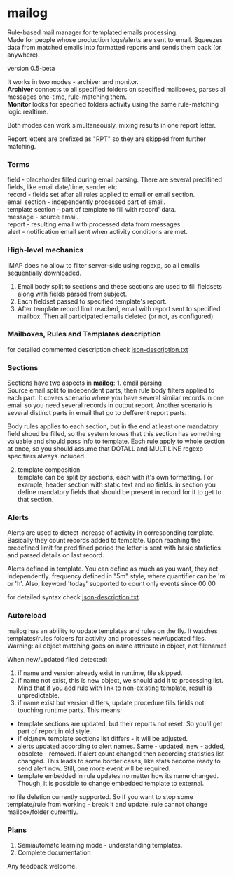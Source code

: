 # mailog
Rule-based mail manager for templated emails processing.<br>Made for people whose production logs/alerts are sent to email.
Squeezes data from matched emails into formatted reports and sends them back (or anywhere).

version 0.5-beta

It works in two modes - archiver and monitor.<br>
<b>Archiver</b> connects to all specified folders on specified mailboxes, parses all messages one-time, rule-matching them.<br>
<b>Monitor</b> looks for specified folders activity using the same rule-matching logic realtime.

Both modes can work simultaneously, mixing results in one report letter.

Report letters are prefixed as "RPT" so they are skipped from further matching.

<h3>Terms</h3>

field - placeholder filled during email parsing. There are several predifined fields, like email date/time, sender etc.<br>
record - fields set after all rules applied to email or email section.<br>
email section - independently processed part of email.<br>
template section - part of template to fill with record' data.<br>
message - source email.<br>
report - resulting email with processed data from messages.<br>
alert - notification email sent when activity conditions are met.


<h3>High-level mechanics</h3>
IMAP does no allow to filter server-side using regexp, so all emails sequentially downloaded.

1. Email body split to sections and these sections are used to fill fieldsets along with fields parsed from subject.<br>
2. Each fieldset passed to specified template's report.<br>
3. After template record limit reached, email with report sent to specified mailbox. Then all participated emails deleted (or not, as configured).<br>

<h3>Mailboxes, Rules and Templates description</h3>
for detailed commented description check <a href='json-description.txt'>json-description.txt</a>

<h3>Sections</h3>
Sections have two aspects in <b>mailog</b>:
 1. email parsing<br>
 Source email split to independent parts, then rule body filters applied to each part.
 It covers scenario where you have several similar records in one email so you need several records in output report.
 Another scenario is several distinct parts in email that go to defferent report parts.

 Body rules applies to each section, but in the end at least one mandatory field shoud be filled, so the system knows that this section has something valuable and should pass info to template.
 Each rule apply to whole section at once, so you should assume that DOTALL and MULTILINE regexp specifiers always included. 

 2. template composition<br>
 template can be split by sections, each with it's own formatting. For example, header section with static text and no fields.
 in section you define mandatory fields that should be present in record for it to get to that section.


<h3>Alerts</h3>
Alerts are used to detect increase of activity in corresponding template.
Basically they count records added to template. Upon reaching the predefined limit for predifined period the letter is sent with basic statictics and parsed details on last record.

Alerts defined in template. You can define as much as you want, they act independently.
frequency defined in "5m" style, where quantifier can be 'm' or 'h'.
Also, keyword 'today' supported to count only events since 00:00

for detailed syntax check <a href='json-description.txt'>json-description.txt</a>.

<h3>Autoreload</h3>

mailog has an abiility to update templates and rules on the fly. It watches templates/rules folders for activity and processes new/updated files.
Warning: all object matching goes on name attribute in object, not filename!

When new/updated filed detected:

1. if name and version already exist in runtime, file skipped.
2. if name not exist, this is new object, we should add it to processing list. Mind that if you add rule with link to non-existing template, result is unpredictable.
3. if name exist but version differs, update procedure fills fields not touching runtime parts. This means:
- template sections are updated, but their reports not reset. So you'll get part of report in old style.
- if old/new template sections list differs - it will be adjusted.
- alerts updated according to alert names. Same - updated, new - added, obsolete - removed. If alert count changed then according statistics list changed. This leads to some border cases,
like stats become ready to send alert now. Still, one more event will be required.
- template embedded in rule updates no matter how its name changed. Though, it is possible to change embedded template to external.

no file deletion currently supported. So if you want to stop some template/rule from working - break it and update.
rule cannot change mailbox/folder currently.


<h3>Plans</h3>
<ol>
<li>Semiautomatc learning mode - understanding templates.</li>
<li>Complete documentation</li>
</ol>

Any feedback welcome.